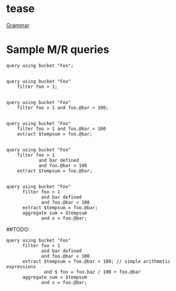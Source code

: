 tease
=====

[Grammar](https://raw.github.com/metadave/tease/master/src/main/java/org/metadave/tease/Tease.g4)

# Sample M/R queries

```
query using bucket "Foo";


query using bucket "Foo" 
	filter foo > 1;


query using bucket "Foo" 
	filter foo > 1 and foo.@bar < 100;


query using bucket "Foo" 
    filter foo > 1 and foo.@bar < 100 
    extract $tempsum = foo.@bar;


query using bucket "Foo" 
    filter foo > 1 
    		and bar defined 
    		and foo.@bar < 100 
    extract $tempsum = foo.@bar;


query using bucket "Foo" 
      filter foo > 1 
             and bar defined 
             and foo.@bar < 100 
      extract $tempsum = foo.@bar;
      aggregate sum = $tempsum 
             and x = foo.@bar;

```

##TODO:

```
query using bucket "Foo" 
      filter foo > 1 
             and bar defined 
             and foo.@bar < 100 
      extract $tempsum = foo.@bar + 100; // simple arithmetic expressions
			  and $ foo = foo.baz / 100 + foo.@bar
      aggregate sum = $tempsum 
             and x = foo.@bar;
```